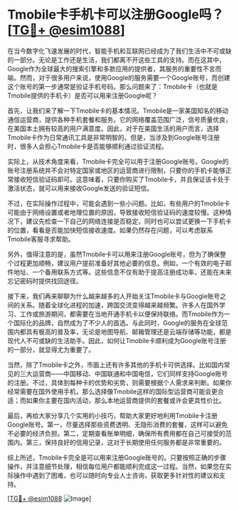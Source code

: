# Tmobile卡手机卡可以注册Google吗？[[TG💪+ @esim1088](https://t.me/s/esim1088)]

在当今数字化飞速发展的时代，智能手机和互联网已经成为了我们生活中不可或缺的一部分。无论是工作还是生活，我们都离不开这些工具的支持。而在这其中，Google作为全球最大的搜索引擎和多款应用的提供者，其服务的重要性不言而喻。然而，对于很多用户来说，使用Google的服务需要一个Google账号，而创建这个账号的第一步通常是验证手机号码。那么问题来了：Tmobile卡（也就是Tmobile提供的手机卡）是否可以用来注册Google呢？

首先，让我们来了解一下Tmobile卡的基本情况。Tmobile是一家美国知名的移动通信运营商，提供各种手机套餐和服务。它的网络覆盖范围广泛，信号质量优良，在美国本土拥有较高的用户满意度。因此，对于在美国生活的用户而言，选择Tmobile卡作为日常通讯工具是非常明智的。但是，当涉及到Google账号注册时，很多人会担心Tmobile卡是否能够顺利通过验证流程。

实际上，从技术角度来看，Tmobile卡完全可以用于注册Google账号。Google的账号注册系统并不会对特定国家或地区的运营商进行限制，只要你的手机卡能够正常接收短信验证码即可。这意味着，只要你购买了Tmobile卡，并且保证该卡处于激活状态，就可以用来接收Google发送的验证短信。

不过，在实际操作过程中，可能会遇到一些小问题。比如，有些用户的Tmobile卡可能由于网络设置或者地理位置的原因，导致接收短信验证码的速度较慢。这种情况下，建议先检查一下自己的网络连接是否稳定，同时也可以尝试更换一下手机卡的位置，看看是否能加快短信接收速度。如果仍然存在问题，可以考虑联系Tmobile客服寻求帮助。

另外，值得注意的是，虽然Tmobile卡可以用来注册Google账号，但为了确保整个过程更加顺畅，建议用户提前准备好其他必要的信息。例如，一个有效的电子邮件地址、一个备用联系方式等。这些信息不仅有助于提高注册成功率，还能在未来忘记密码时提供找回途径。

接下来，我们再来聊聊为什么越来越多的人开始关注Tmobile卡与Google账号之间的关系。随着全球化进程的加速，跨国交流变得越来越频繁。许多人在国外学习、工作或旅游期间，都需要在当地开通手机卡以便保持联络。而Tmobile作为一个国际化的品牌，自然成为了不少人的首选。与此同时，Google的服务在全球范围内都具有极高的普及率，无论是地图导航、邮箱管理还是云端存储等功能，都是现代人不可或缺的生活助手。因此，如何让Tmobile卡顺利成为Google账号注册的一部分，就显得尤为重要了。

当然，除了Tmobile卡之外，市面上还有许多其他的手机卡可供选择。比如国内常见的三大运营商——中国移动、中国联通和中国电信，它们同样支持Google账号的注册。不过，具体到每种卡的优势和劣势，则需要根据个人需求来判断。如果你经常需要在国外使用手机，那么选择像Tmobile这样的国际型运营商可能会更合适；而如果你主要在国内活动，那么本地运营商提供的套餐或许会更具性价比。

最后，再给大家分享几个实用的小技巧，帮助大家更好地利用Tmobile卡注册Google账号。第一，尽量选择那些资费透明、无隐形消费的套餐，这样可以避免不必要的经济负担。第二，定期查看账单明细，确保所有费用都在自己可接受的范围内。第三，保持良好的信用记录，这对于长期使用任何服务都是非常重要的。

综上所述，Tmobile卡完全是可以用来注册Google账号的。只要按照正确的步骤操作，并注意细节处理，相信每位用户都能顺利完成这一过程。当然，如果您在实际操作中遇到了困难，也可以随时向专业人士咨询，获取更多针对性的建议和支持。

[[TG💪+ @esim1088](https://t.me/s/esim1088) ![Image](https://i.postimg.cc/4NQfJmqS/Snipaste-2025-05-13-00-14-12.png)]